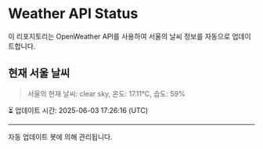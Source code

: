
# Weather API Status

이 리포지토리는 OpenWeather API를 사용하여 서울의 날씨 정보를 자동으로 업데이트합니다.

## 현재 서울 날씨
> 서울의 현재 날씨: clear sky, 온도: 17.11°C, 습도: 59%

⏳ 업데이트 시간: 2025-06-03 17:26:16 (UTC)

---
자동 업데이트 봇에 의해 관리됩니다.

